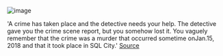 ![image](https://github.com/user-attachments/assets/83d30175-37a0-49ca-8f0a-6cae84e25ad7)

'A crime has taken place and the detective needs your help. The detective gave you the crime scene report, but you somehow lost it. You vaguely remember that the crime was a ​murder​ that occurred sometime on ​Jan.15, 2018​ and that it took place in ​SQL City​.'
[Source](https://mystery.knightlab.com/)
